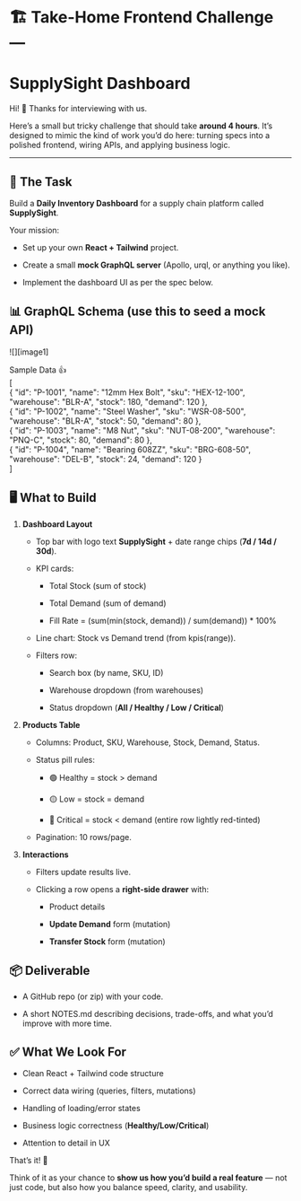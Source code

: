 # **🏗️ Take-Home Frontend Challenge —** 

# **SupplySight Dashboard**

Hi\! 👋 Thanks for interviewing with us.

Here’s a small but tricky challenge that should take **around 4 hours**. It’s designed to mimic the kind of work you’d do here: turning specs into a polished frontend, wiring APIs, and applying business logic.

---

## **🎯 The Task**

Build a **Daily Inventory Dashboard** for a supply chain platform called **SupplySight**.

Your mission:

* Set up your own **React \+ Tailwind** project.

* Create a small **mock GraphQL server** (Apollo, urql, or anything you like).

* Implement the dashboard UI as per the spec below.

## **📊 GraphQL Schema (use this to seed a mock API)**

![][image1]

Sample Data 👍  
\[  
  { "id": "P-1001", "name": "12mm Hex Bolt", "sku": "HEX-12-100", "warehouse": "BLR-A", "stock": 180, "demand": 120 },  
  { "id": "P-1002", "name": "Steel Washer", "sku": "WSR-08-500", "warehouse": "BLR-A", "stock": 50, "demand": 80 },  
  { "id": "P-1003", "name": "M8 Nut", "sku": "NUT-08-200", "warehouse": "PNQ-C", "stock": 80, "demand": 80 },  
  { "id": "P-1004", "name": "Bearing 608ZZ", "sku": "BRG-608-50", "warehouse": "DEL-B", "stock": 24, "demand": 120 }  
\]

## **🖥️ What to Build**

1. **Dashboard Layout**

   * Top bar with logo text **SupplySight** \+ date range chips (**7d / 14d / 30d**).

   * KPI cards:

     * Total Stock (sum of stock)

     * Total Demand (sum of demand)

     * Fill Rate \= (sum(min(stock, demand)) / sum(demand)) \* 100%

   * Line chart: Stock vs Demand trend (from kpis(range)).

   * Filters row:

     * Search box (by name, SKU, ID)

     * Warehouse dropdown (from warehouses)

     * Status dropdown (**All / Healthy / Low / Critical**)

2. **Products Table**

   * Columns: Product, SKU, Warehouse, Stock, Demand, Status.

   * Status pill rules:

     * 🟢 Healthy \= stock \> demand

     * 🟡 Low \= stock \= demand

     * 🔴 Critical \= stock \< demand (entire row lightly red-tinted)

   * Pagination: 10 rows/page.

3. **Interactions**

   * Filters update results live.

   * Clicking a row opens a **right-side drawer** with:

     * Product details

     * **Update Demand** form (mutation)

     * **Transfer Stock** form (mutation)

## **📦 Deliverable**

* A GitHub repo (or zip) with your code.

* A short NOTES.md describing decisions, trade-offs, and what you’d improve with more time.

## **✅ What We Look For**

* Clean React \+ Tailwind code structure

* Correct data wiring (queries, filters, mutations)

* Handling of loading/error states

* Business logic correctness (**Healthy/Low/Critical**)

* Attention to detail in UX

That’s it\! 🚀

Think of it as your chance to **show us how you’d build a real feature** — not just code, but also how you balance speed, clarity, and usability.

